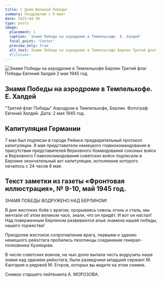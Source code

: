 ```yaml
---
title: С Днём Великой Победы!
summary: Поздравляю с 9 мая!
date: 2025-04-30
type: posts
image:
  placement: 1
  caption: 'Знамя Победы на аэродроме в Темпельхофе. Е. Халдей'
  focal_point: 'Center'
  preview_only: true
  alt_text: Знамя Победы на аэродроме в Темпельхофе Берлин Третий флаг Победы Евгений Халдей 2 мая 1945 год
  #filename: 
---
```


![Знамя Победы на аэродроме в Темпельхофе Берлин Третий флаг Победы Евгений Халдей 2 мая 1945 год](/uploads/img25may/Victory-Banner-at-the-Tempelhof-aerodrome-Berlin-Evgeny-Khaldey-1945.webp "Знамя Победы на аэродроме в Темпельхофе. Евгений Халдей")

## Знамя Победы на аэродроме в Темпельхофе. Е. Халдей

"Третий флаг Победы" Аэродром в Темпельхофе, Берлин. Фотограф: Евгений Халдей. Дата: 2 мая 1945 год.

## Капитуляция Германии

7 мая был подписан в городе Реймсе предварительный протокол капитуляции. 8 мая представители немецкого главнокомандования в присутствии представителей Верховного Командования союзных войск и Верховного Главнокомандования советских войск подписали в Берлине окончательный акт капитуляции, исполнение которого началось с 24 часов 8 мая.

## Текст заметки из газеты «Фронтовая иллюстрация», № 9-10, май 1945 год.

ЗНАМЯ ПОБЕДЫ ВОДРУЖЕНО НАД БЕРЛИНОМ!

В дни жестоких боёв с врагом, прорываясь сквозь огонь и сталь, мы мечтали об этом великом часе, знали, что он придёт. И вот он настал! Над поверженным Берлином развеваются алые знамена нашей победы, нашего торжества!

Преодолев жестокое сопротивление врага, первыми к зданию немецкого рейхстага пробились пехотинцы соединения генерал-полковника Кузнецова.

В числе советских воинов, на чью долю выпала честь водрузить наше знамя над зданием рейхстага, были разведчики младший сержант М. Кантария и рядовой М. Егоров, которых вы видите на этом снимке.

Снимок старшего лейтенанта А. МОРОЗОВА.